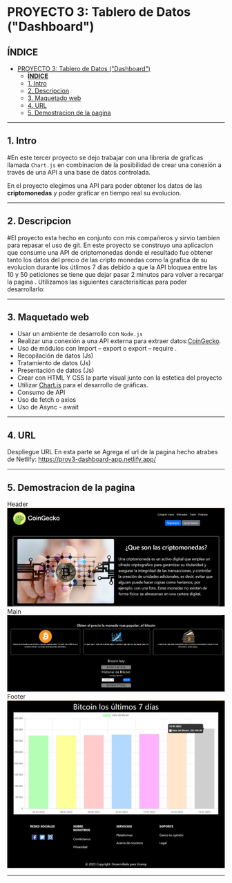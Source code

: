 
# PROYECTO 3: Tablero de Datos ("Dashboard")
## **ÍNDICE**

- [PROYECTO 3: Tablero de Datos ("Dashboard")](#proyecto-3-tablero-de-datos-dashboard)
  - [**ÍNDICE**](#índice)
  - [1. Intro](#1-intro)
  - [2. Descripcion](#2-descripcion)
  - [3. Maquetado web](#3-maquetado-web)
  - [4. URL](#4-url)
  - [5. Demostracion de la pagina](#5-demostracion-de-la-pagina)


****
## 1. Intro

#En este tercer proyecto se dejo trabajar con una libreria de graficas llamada `Chart.js` en combinacion de la posibilidad de  crear una conexión a través de una API a una base de datos controlada.

En el proyecto elegimos una API para poder obtener los datos de las **criptomonedas** y poder graficar en tiempo real su evolucion.


****
## 2. Descripcion
#El proyecto esta hecho en conjunto con mis compañeros y sirvio tambien para repasar el uso de git.
En este proyecto se construyo una aplicacion que consume una API de criptomonedas donde el resultado fue obtener tanto los datos del precio de las cripto monedas como la grafica de su evolucion durante los útlimos 7 dias debido a que la API bloquea entre las 10 y 50 peticiones se tiene que dejar pasar 2 minutos para volver a recargar la pagina .
Utilizamos las siguientes caracterisiticas para poder desarrollarlo:
****
## 3. Maquetado web
- Usar un ambiente de desarrollo con `Node.js`
- Realizar una conexión a una API externa para extraer datos:[CoinGecko](https://www.coingecko.com/en/api).
- Uso de módulos con Import – export o export – require .
- Recopilación de datos (Js) 
- Tratamiento de datos (Js) 
- Presentación de datos (Js) 
- Crear con HTML Y CSS la parte visual junto con la estetica del proyecto 
- Utilizar [Chart.js](https://www.chartjs.org/) para el desarrollo de gráficas. 
- Consumo de API
- Uso de fetch o axios 
- Uso de Async - await 
****
## 4. URL
Despliegue URL En esta parte se Agrega el url de la pagina hecho atrabes de Netlify: https://proy3-dashboard-app.netlify.app/

****
## 5. Demostracion de la pagina
Header
![](scr/assets/primera%20parte.jpg)
Main
![](scr/assets/segunda%20parte.png)
Footer
![](scr/assets/tercera%20parte.jpg)
****
